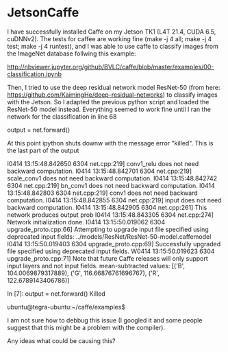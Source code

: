 # JetsonCaffe

I have successfully installed Caffe on my Jetson TK1 (L4T 21.4, CUDA 6.5, cuDNNv2). The tests for caffee are working fine (make -j 4 all; make -j 4 test; make -j 4 runtest), and I was able to use caffe to classify images from the ImageNet database follwing this example:

http://nbviewer.jupyter.org/github/BVLC/caffe/blob/master/examples/00-classification.ipynb

Then, I tried to use the deep residual network model ResNet-50 (from here: https://github.com/KaimingHe/deep-residual-networks) to classify images with the Jetson. So I adapted the previous python script and loaded the ResNet-50 model instead. Everything seemed to work fine until I ran the network for the classification in line 68

output = net.forward()

At this point ipython shuts downw with the message error "killed". This is the last part of the output

I0414 13:15:48.842650  6304 net.cpp:219] conv1_relu does not need backward computation. 
I0414 13:15:48.842701  6304 net.cpp:219] scale_conv1 does not need backward computation. 
I0414 13:15:48.842742  6304 net.cpp:219] bn_conv1 does not need backward computation. 
I0414 13:15:48.842803  6304 net.cpp:219] conv1 does not need backward computation. 
I0414 13:15:48.842855  6304 net.cpp:219] input does not need backward computation. 
I0414 13:15:48.842905  6304 net.cpp:261] This network produces output prob 
I0414 13:15:48.843305  6304 net.cpp:274] Network initialization done. 
I0414 13:15:50.019062  6304 upgrade_proto.cpp:66] Attempting to upgrade input file specified using deprecated input fields: ../models/ResNet/ResNet-50-model.caffemodel
I0414 13:15:50.019403  6304 upgrade_proto.cpp:69] Successfully upgraded file specified using deprecated input fields.
W0414 13:15:50.019623  6304 upgrade_proto.cpp:71] Note that future Caffe releases will only support input layers and not input fields.
mean-subtracted values: [('B', 104.0069879317889), ('G', 116.66876761696767), ('R', 122.6789143406786)]

In [7]: output = net.forward()
Killed

ubuntu@tegra-ubuntu:~/caffe/examples$

I am not sure how to debbug this issue (I googled it and some people suggest that this might be a problem with the compiler). 

Any ideas what could be causing this? 
